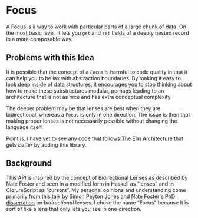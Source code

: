 # Focus

A Focus is a way to work with particular parts of a large chunk of data. On the most basic level, it lets you `get` and `set` fields of a deeply nested record in a more composable way.


## Problems with this Idea

It is possible that the concept of a `Focus` is harmful to code quality in that it can help you to be lax with abstraction boundaries. By making it easy to look deep inside of data structures, it encourages you to stop thinking about how to make these substructures modular, perhaps leading to an architecture that is not as nice and has extra conceptual complexity.

The deeper problem may be that lenses are best when they are bidirectional, whereas a `Focus` is only in one direction. The issue is then that making proper lenses is not necessarily possible without changing the language itself.

Point is, I have yet to see any code that follows [The Elm Architecture](http://guide.elm-lang.org/architecture/index.html) that gets *better* by adding this library.


## Background

This API is inspired by the concept of Bidirectional Lenses as described by Nate Foster and seen in a modified form in Haskell as &ldquo;lenses&rdquo; and in ClojureScript as &ldquo;cursors&rdquo;. My personal opinions and understanding come primarily from [this talk][spj] by Simon Peyton Jones and [Nate Foster's PhD dissertation][dissertation] on *bidirectional* lenses. I chose the name &ldquo;Focus&rdquo; because it is sort of like a lens that only lets you see in one direction.

[spj]: https://skillsmatter.com/skillscasts/4251-lenses-compositional-data-access-and-manipulation
[dissertation]: http://www.cs.cornell.edu/~jnfoster/papers/jnfoster-dissertation.pdf
